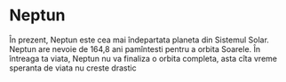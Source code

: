 # Neptun

În prezent, Neptun este cea mai îndepartata planeta din Sistemul Solar. Neptun
are nevoie de 164,8 ani pamîntesti pentru a orbita Soarele. În întreaga ta
viata, Neptun nu va finaliza o orbita completa, asta cîta vreme speranta de
viata nu creste drastic
